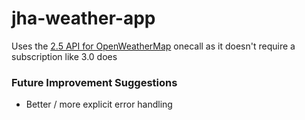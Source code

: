 # jha-weather-app

Uses the [2.5 API for OpenWeatherMap](https://openweathermap.org/api/one-call-api) onecall as it doesn't require 
a subscription like 3.0 does

### Future Improvement Suggestions
- Better / more explicit error handling